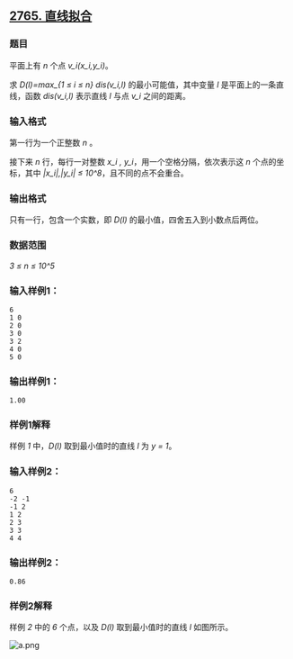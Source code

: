 ## [2765. 直线拟合](https://www.acwing.com/problem/content/2767/)

### 题目

平面上有 *n* 个点 *v_i(x_i,y_i)*。

求 *D(l)=max_{1 ≤ i ≤ n} dis(v_i,l)* 的最小可能值，其中变量 *l* 是平面上的一条直线，函数 *dis(v_i,l)* 表示直线 *l* 与点 *v_i* 之间的距离。

### 输入格式

第一行为一个正整数 *n* 。

接下来 *n* 行，每行一对整数 *x_i , y_i*，用一个空格分隔，依次表示这 *n* 个点的坐标，其中 *|x_i|,|y_i| ≤ 10^8*，且不同的点不会重合。

### 输出格式

只有一行，包含一个实数，即 *D(l)* 的最小值，四舍五入到小数点后两位。

### 数据范围

*3 ≤ n ≤ 10^5*

### 输入样例1：

```
6
1 0
2 0
3 0
3 2
4 0
5 0
```

### 输出样例1：

```
1.00
```

### 样例1解释

样例 *1* 中，*D(l)* 取到最小值时的直线 *l* 为 *y = 1*。

### 输入样例2：

```
6
-2 -1
-1 2
1 2
2 3
3 3
4 4
```

### 输出样例2：

```
0.86
```

### 样例2解释

样例 *2* 中的 *6* 个点，以及 *D(l)* 取到最小值时的直线 *l* 如图所示。

 ![a.png](https://cdn.acwing.com/media/article/image/2020/11/06/19_0649663920-a.png)

